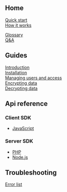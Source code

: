 <style>
  .md-typeset h1,
  .md-content__button {
    display: none;
  }
</style>

## Home

[Quick start](quickstart.md)  
[How it works](how_it_works/introduction.md)

[Glossary](other/glossary.md)  
[Q&A](other/qna.md)

## Guides  

[Introduction](guides/introduction.md)  
[Installation](guides/installation.md)  
[Managing users and access](guides/managing_users_access.md)  
[Encrypting data](guides/encrypt.md)  
[Decrypting data](guides/decrypt.md)  

## Api reference

### Client SDK

- [JavaScript](api_reference/client/javascript/latest.md)

### Server SDK

- [PHP](api_reference/server/php/latest.md)
- [Node.js](api_reference/server/node.js/latest.md)

## Troubleshooting

[Error list](troubleshooting/index.md#error_reference)